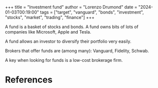 +++
title = "Investment fund"
author = "Lorenzo Drumond"
date = "2024-01-03T00:19:00"
tags = ["target",  "vanguard",  "bonds",  "investment",  "stocks",  "market",  "trading",  "finance"]
+++


A fund is a basket of stocks and bonds. A fund owns bits of lots of companies like Microsoft, Apple and Tesla.

A fund allows an investor to diversify their portfolio very easily.

Brokers that offer funds are (among many): Vanguard, Fidelity, Schwab.

A key when looking for funds is a low-cost brokerage firm.

# References
